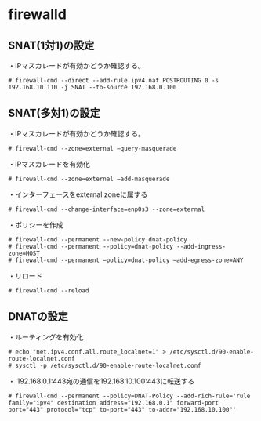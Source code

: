# firewalld

## SNAT(1対1)の設定

・IPマスカレードが有効かどうか確認する。
```
# firewall-cmd --direct --add-rule ipv4 nat POSTROUTING 0 -s 192.168.10.110 -j SNAT --to-source 192.168.0.100
```

## SNAT(多対1)の設定

・IPマスカレードが有効かどうか確認する。
```
# firewall-cmd --zone=external –query-masquerade
```

・IPマスカレードを有効化
```
# firewall-cmd --zone=external –add-masquerade
```

・インターフェースをexternal zoneに属する
```
# firewall-cmd --change-interface=enp0s3 --zone=external
```

・ポリシーを作成
```
# firewall-cmd --permanent --new-policy dnat-policy
# firewall-cmd --permanent --policy=dnat-policy --add-ingress-zone=HOST
# firewall-cmd --permanent –policy=dnat-policy –add-egress-zone=ANY
```

・リロード
```
# firewall-cmd --reload
```

## DNATの設定

・ルーティングを有効化
```
# echo "net.ipv4.conf.all.route_localnet=1" > /etc/sysctl.d/90-enable-route-localnet.conf
# sysctl -p /etc/sysctl.d/90-enable-route-localnet.conf
```

・ 192.168.0.1:443宛の通信を192.168.10.100:443に転送する
```
# firewall-cmd --permanent --policy=DNAT-Policy --add-rich-rule='rule family="ipv4" destination address="192.168.0.1" forward-port port="443" protocol="tcp" to-port="443" to-addr="192.168.10.100"'
```
